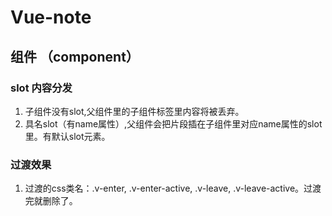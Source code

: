 # Vue-note

## 组件 （component）
### slot 内容分发
1. 子组件没有slot,父组件里的子组件标签里内容将被丢弃。
2. 具名slot（有name属性）,父组件会把片段插在子组件里对应name属性的slot里。有默认slot元素。

### 过渡效果
1. 过渡的css类名：.v-enter, .v-enter-active, .v-leave, .v-leave-active。过渡完就删除了。

